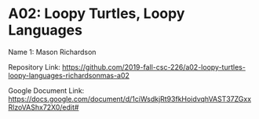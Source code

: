 # A02: Loopy Turtles, Loopy Languages

Name 1: Mason Richardson

Repository Link: https://github.com/2019-fall-csc-226/a02-loopy-turtles-loopy-languages-richardsonmas-a02

Google Document Link: https://docs.google.com/document/d/1ciWsdkjRt93fkHoidvqhVAST37ZGxxRlzoVAShx72X0/edit#
